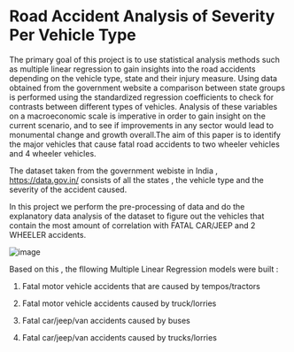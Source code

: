 # Road Accident Analysis of Severity Per Vehicle Type 

The primary goal of this project is to use statistical analysis methods such as multiple linear regression to gain insights into the road accidents depending on the vehicle type, state and their injury measure. Using data obtained from the government website a comparison between state groups is performed using the standardized regression coefficients to check for contrasts between different types of vehicles. Analysis of these variables on a macroeconomic scale is imperative in order to gain insight on the current scenario, and to see if improvements in any sector would lead to monumental change and growth overall.The aim of this paper is to identify the major vehicles that cause fatal road accidents to two wheeler vehicles and 4 wheeler vehicles.
 
The dataset taken from the government webiste in India , https://data.gov.in/ consists of all the states , the vehicle type and the severity of the accident caused. 

In this project we perform the pre-processing of data and do the explanatory data analysis of the dataset to figure out the vehicles that contain the most amount of correlation with FATAL CAR/JEEP and 2 WHEELER accidents. 

![image](https://user-images.githubusercontent.com/73630726/204439620-38fac150-4c25-49ef-bd2e-a76e07589515.png)

Based on this , the fllowing Multiple Linear Regression models were built : 
1. Fatal motor vehicle accidents that are caused by tempos/tractors

2. Fatal motor vehicle accidents caused by truck/lorries

3. Fatal car/jeep/van accidents caused by buses

4. Fatal car/jeep/van accidents caused by trucks/lorries
